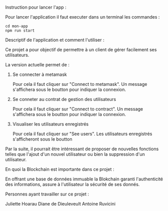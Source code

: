 Instruction pour lancer l'app :

Pour lancer l'application il faut executer dans un terminal les commandes : 

    cd mon-app
    npm run start

Descriptif de l'application et comment l'utiliser :

Ce projet a pour objectif de permettre à un client de gérer facilement ses utilisateurs.

La version actuelle permet de : 

1) Se connecter à metamask 

    Pour cela il faut cliquer sur "Connect to metamask".
    Un message s'affichera sous le boutton pour indiquer la connexion.

2) Se conneter au contrat de gestion des utilisateurs

    Pour cela il faut cliquer sur "Connect to contract".
    Un message s'affichera sous le boutton pour indiquer la connexion.

3) Visualiser les utilisateurs enregistrés

    Pour cela il faut cliquer sur "See users".
    Les utilisateurs enregistrés s'afficheront sous le boutton

Par la suite, il pourrait être intéressant de proposer de nouvelles fonctions telles que l'ajout d'un nouvel utilisateur ou bien la suppression d'un utilisateur.

En quoi la Blockchain est importante dans ce projet : 

En offrant une base de données immuable la Blokchain garanti l'authenticité des informations, assure à l'utilisateur la sécurité de ses donnés.

Personnes ayant travailler sur ce projet :

Juliette Hoarau
Diane de Dieuleveult
Antoine Ruvicini
